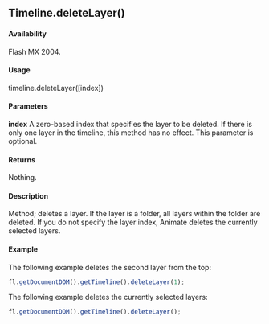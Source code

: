 ## Timeline.deleteLayer()

#### Availability

Flash MX 2004.

#### Usage

timeline.deleteLayer([index])

#### Parameters

**index** A zero-based index that specifies the layer to be deleted. If there is only one layer in the timeline, this method has no effect. This parameter is optional.

#### Returns

Nothing.

#### Description

Method; deletes a layer. If the layer is a folder, all layers within the folder are deleted. If you do not specify the layer index, Animate deletes the currently selected layers.

#### Example

The following example deletes the second layer from the top:
```javascript
fl.getDocumentDOM().getTimeline().deleteLayer(1);
```
The following example deletes the currently selected layers:
```javascript
fl.getDocumentDOM().getTimeline().deleteLayer();
```